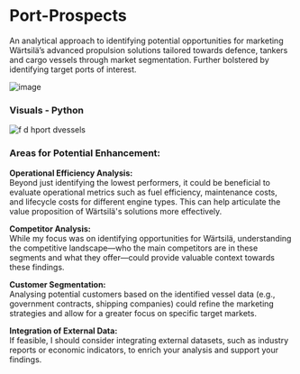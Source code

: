 # Port-Prospects
An analytical approach to identifying potential opportunities for marketing Wärtsilä’s advanced propulsion solutions tailored towards defence, tankers and cargo vessels through market segmentation. 
Further bolstered by identifying target ports of interest. 

![image](https://github.com/user-attachments/assets/ac95e433-561d-4dd5-9fd6-14b16555860e)

### Visuals - Python
![f d hport dvessels](https://github.com/user-attachments/assets/36684e4d-b488-434e-8c58-ad7fdc7959ea)


### Areas for Potential Enhancement:

**Operational Efficiency Analysis:**  
Beyond just identifying the lowest performers, it could be beneficial to evaluate operational metrics such as fuel efficiency, maintenance costs, and lifecycle costs for different engine types. This can help articulate the value proposition of Wärtsilä's solutions more effectively.

**Competitor Analysis:**  
While my focus was on identifying opportunities for Wärtsilä, understanding the competitive landscape—who the main competitors are in these segments and what they offer—could provide valuable context towards these findings.

**Customer Segmentation:**  
Analysing potential customers based on the identified vessel data (e.g., government contracts, shipping companies) could refine the marketing strategies and allow for a greater focus on specific target markets.

**Integration of External Data:**  
If feasible, I should consider integrating external datasets, such as industry reports or economic indicators, to enrich your analysis and support your findings.
